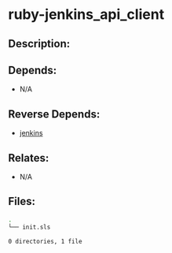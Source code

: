 # ruby-jenkins_api_client

## Description:



## Depends:

  -  N/A

## Reverse Depends:

  -  [jenkins](/salt/jenkins)

## Relates:

  -  N/A

## Files:

```bash
.
└── init.sls

0 directories, 1 file
```
